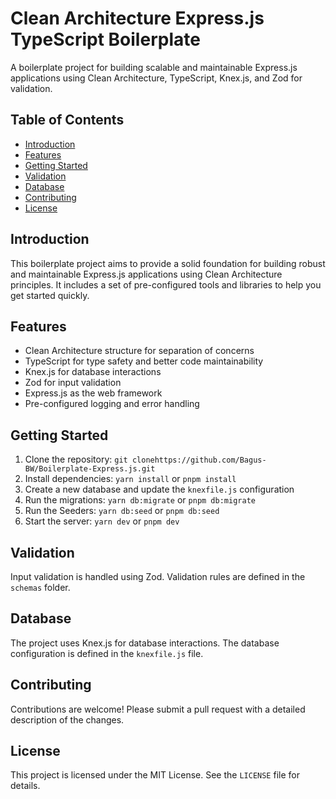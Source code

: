 # Clean Architecture Express.js TypeScript Boilerplate

A boilerplate project for building scalable and maintainable Express.js applications using Clean Architecture, TypeScript, Knex.js, and Zod for validation.

## Table of Contents

* [Introduction](#introduction)
* [Features](#features)
* [Getting Started](#getting-started)
* [Validation](#validation)
* [Database](#database)
* [Contributing](#contributing)
* [License](#license)

## Introduction

This boilerplate project aims to provide a solid foundation for building robust and maintainable Express.js applications using Clean Architecture principles. It includes a set of pre-configured tools and libraries to help you get started quickly.

## Features

* Clean Architecture structure for separation of concerns
* TypeScript for type safety and better code maintainability
* Knex.js for database interactions
* Zod for input validation
* Express.js as the web framework
* Pre-configured logging and error handling

## Getting Started

1. Clone the repository: `git clonehttps://github.com/Bagus-BW/Boilerplate-Express.js.git`
2. Install dependencies: `yarn install` or `pnpm install`
3. Create a new database and update the `knexfile.js` configuration
4. Run the migrations: `yarn db:migrate` or `pnpm db:migrate`
4. Run the Seeders: `yarn db:seed` or `pnpm db:seed`
5. Start the server: `yarn dev` or `pnpm dev`

## Validation

Input validation is handled using Zod. Validation rules are defined in the `schemas` folder.

## Database

The project uses Knex.js for database interactions. The database configuration is defined in the `knexfile.js` file.

## Contributing

Contributions are welcome! Please submit a pull request with a detailed description of the changes.

## License

This project is licensed under the MIT License. See the `LICENSE` file for details.